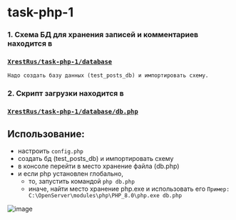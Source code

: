 # task-php-1



### 1. Схема БД для хранения записей и комментариев находится в 
### <code>[XrestRus/task-php-1/database](https://github.com/XrestRus/task-php-1/tree/master/database)</code> 
    Надо создать базу данных (test_posts_db) и импортировать схему.
    
### 2. Скрипт загрузки находится в 
### <code>[XrestRus/task-php-1/database/db.php](https://github.com/XrestRus/task-php-1/tree/master/database)</code>
## Использование: 
  - настроить <code>config.php</code> 
  - создать бд (test_posts_db) и импортировать схему
  - в консоле перейти в место хранение файла (db.php) 
  - и если php установлен глобально, 
     - то, запустить командой <code>php db.php</code>
     - иначе, найти место хранение php.exe и использовать его <code>Пример: C:\OpenServer\modules\php\PHP_8.0\php.exe db.php </code>

![image](https://user-images.githubusercontent.com/52876110/126035769-a0946498-9a04-457a-8e23-0b7b69b854f6.png)

